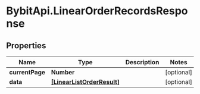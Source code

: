 # BybitApi.LinearOrderRecordsResponse

## Properties
Name | Type | Description | Notes
------------ | ------------- | ------------- | -------------
**currentPage** | **Number** |  | [optional] 
**data** | [**[LinearListOrderResult]**](docs/LinearListOrderResult.md) |  | [optional] 


